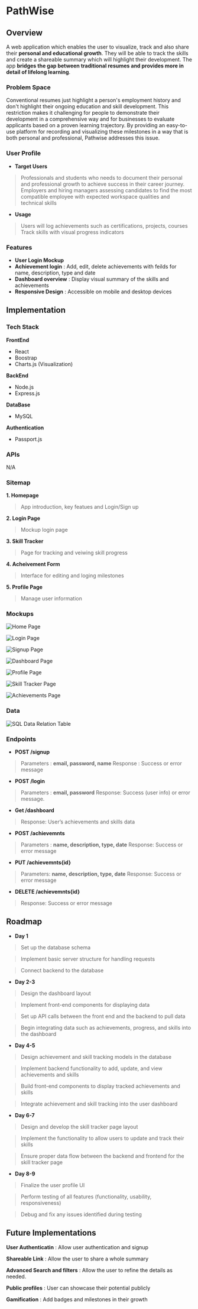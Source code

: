 # PathWise

## Overview

A web application which enables the user to visualize, track and also share their **personal and educational growth**. They will be able to track the skills and create a shareable summary which will highlight their development. The app **bridges the gap between traditional resumes and provides more in detail of lifelong learning**.

### Problem Space

Conventional resumes just highlight a person's employment history and don't highlight their ongoing education and skill development. This restriction makes it challenging for people to demonstrate their development in a comprehensive way and for businesses to evaluate applicants based on a proven learning trajectory. By providing an easy-to-use platform for recording and visualizing these milestones in a way that is both personal and professional, Pathwise addresses this issue.

### User Profile

- **Target Users**
 > Professionals and students who needs to document their personal and  professional growth to achieve success in their career journey.
 > Employers and hiring managers assessing candidates to find the most compatible employee with expected workspace qualities and technical skills

 - **Usage**
 > Users will log achievements such as certifications, projects, courses
 > Track skills with visual progress indicators

### Features

- **User Login Mockup** 
- **Achievement login** : Add, edit, delete achievements with feilds for name, description, type and date
- **Dashboard overview** : Display visual summary of the skills and achievements
- **Responsive Design** : Accessible on mobile and desktop devices

## Implementation

### Tech Stack

**FrontEnd**
- React  
- Boostrap
- Charts.js (Visualization) 

**BackEnd**  
- Node.js
- Express.js

**DataBase**
- MySQL

**Authentication**
- Passport.js

### APIs

N/A

### Sitemap

**1. Homepage**
> App introduction, key featues and Login/Sign up

**2. Login Page**
> Mockup login page

**3. Skill Tracker**
> Page for tracking and veiwing skill progress

**4. Acheivement Form**
> Interface for editing and loging milestones

**5. Profile Page**
> Manage user information 

### Mockups

![Home Page](src/assets/Mockups/HomePage.png)

![Login Page](src/assets/Mockups/LoginPage.png)

![Signup Page](src/assets/Mockups/SignupPage.png)

![Dashboard Page](src/assets/Mockups/Dashboard.png)

![Profile Page](src/assets/Mockups/ProfilePage.png)

![Skill Tracker Page](src/assets/Mockups/SkillTrackerPage.png)

![Achievements Page](src/assets/Mockups/AchievementsPage.png)

### Data

![SQL Data Relation Table](src/assets/Mockups/SQLDataRelation.png)

### Endpoints

- **POST /signup**
> Parameters : **email, password, name**
> Response : Success or error message

- **POST /login**
> Parameters : **email, password**
> Response: Success (user info) or error message.

- **Get /dashboard**
> Response: User’s achievements and skills data

- **POST /achievemnts**
> Parameters : **name, description, type, date**
> Response: Success or error message

- **PUT /achievemnts{id}**
> Parameters: **name, description, type, date**
> Response: Success or error message

- **DELETE /achievemnts{id}**
> Response: Success or error message

## Roadmap

- **Day 1**

> Set up the database schema 

> Implement basic server structure for handling requests

> Connect backend to the database

- **Day 2-3**

> Design the dashboard layout

> Implement front-end components for displaying data

> Set up API calls between the front end and the backend to pull data

> Begin integrating data such as achievements, progress, and skills into the dashboard

- **Day 4-5**

> Design achievement and skill tracking models in the database

> Implement backend functionality to add, update, and view achievements and skills

> Build front-end components to display tracked achievements and skills

> Integrate achievement and skill tracking into the user dashboard

- **Day 6-7**

> Design and develop the skill tracker page layout 

> Implement the functionality to allow users to update and track their skills

> Ensure proper data flow between the backend and frontend for the skill tracker page

- **Day 8-9**

> Finalize the user profile UI

> Perform testing of all features (functionality, usability, responsiveness)

> Debug and fix any issues identified during testing

## Future Implementations

**User Authenticatin** : Allow user authentication and signup

**Shareable Link** : Allow the user to share a whole summary

**Advanced Search and filters** : Allow the user to refine the details as needed.

**Public profiles** : User can showcase their potential publicly

**Gamification** : Add badges and milestones in their growth 
